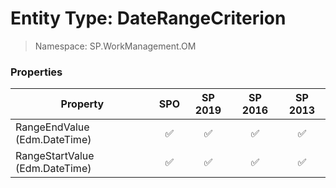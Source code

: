 # Entity Type: DateRangeCriterion

> Namespace: SP.WorkManagement.OM

### Properties

Property | SPO | SP 2019 | SP 2016 | SP 2013
----------|:---:|:-------:|:-------:|:-------:
RangeEndValue (Edm.DateTime) | ✅ | ✅ | ✅ | ✅
RangeStartValue (Edm.DateTime) | ✅ | ✅ | ✅ | ✅